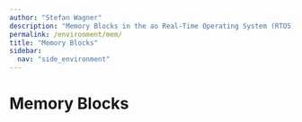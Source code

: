 ```yaml
---
author: "Stefan Wagner"
description: "Memory Blocks in the ao Real-Time Operating System (RTOS)."
permalink: /environment/mem/
title: "Memory Blocks"
sidebar:
  nav: "side_environment"
---
```


# Memory Blocks
